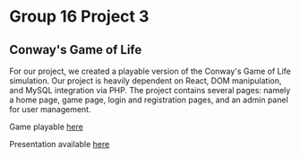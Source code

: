 # Group 16 Project 3
## Conway's Game of Life

For our project, we created a playable version of the Conway's Game of Life simulation​. Our project is heavily dependent on React, DOM manipulation, and MySQL integration via PHP​. The project contains several pages: namely a home page, game page, login and registration pages, and an admin panel for user management.

Game playable [here](https://codd.cs.gsu.edu/~aselke2/WP/PW/GameOfLife/build/home.html) 

Presentation available [here](https://youtu.be/T4j-B3D-n8I)
